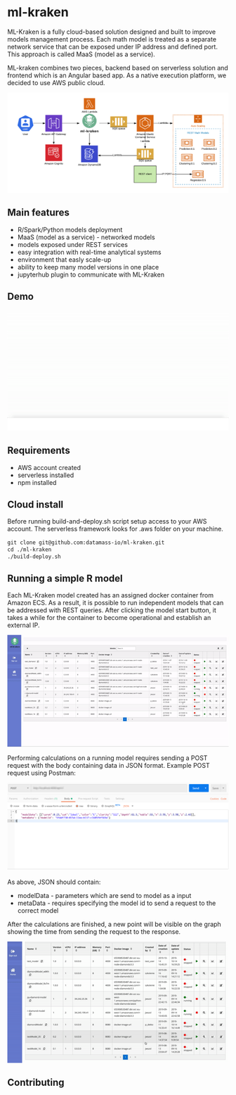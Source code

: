 # ml-kraken

ML-Kraken is a fully cloud-based solution designed and built to improve models management process. Each math model is treated as a separate network service that can be exposed under IP address and defined port. This approach is called MaaS (model as a service).

ML-kraken combines two pieces, backend based on serverless solution and frontend which is an Angular based app. As a native execution platform, we decided to use AWS public cloud. 

<p align="center">
  <img src="readme-media/ml-kraken.png?raw=true" alt="ELK"/>
</p>


## Main features

* R/Spark/Python models deployment
* MaaS (model as a service) - networked models
* models exposed under REST services
* easy integration with real-time analytical systems
* environment that easly scale-up
* ability to keep many model versions in one place
* jupyterhub plugin to communicate with ML-Kraken  

## Demo

<p align="center">
  <img src="readme-media/demo.gif" alt="demo"/>
</p>


## Requirements

* AWS account created
* serverless installed
* npm installed



## Cloud install

Before running build-and-deploy.sh script setup access to your AWS account. The serverless framework looks for .aws folder on your machine.

```
git clone git@github.com:datamass-io/ml-kraken.git
cd ./ml-kraken
./build-deploy.sh
```

## Running a simple R model

Each ML-Kraken model created has an assigned docker container from Amazon ECS. As a result, it is possible to run independent models that can be addressed with REST queries. After clicking the model start button, it takes a while for the container to become operational and establish an external IP. 

<p align="center">
  <img src="readme-media/model_run.gif" alt="model_run"/>
</p>

Performing calculations on a running model requires sending a POST request with the body containing data in JSON format. Example POST request using Postman:

<p align="center">
  <img src="readme-media/request.png" alt="request"/>
</p>

As above, JSON should contain:
<ul>
  <li>modelData - parameters which are send to model as a input</li>
  <li>metaData - requires specifying the model id to send a request to the correct model</li>
</ul>

After the calculations are finished, a new point will be visible on the graph showing the time from sending the request to the response.

<p align="center">
  <img src ="readme-media/graph.gif" alt="graph"/>
</p>

## Contributing
